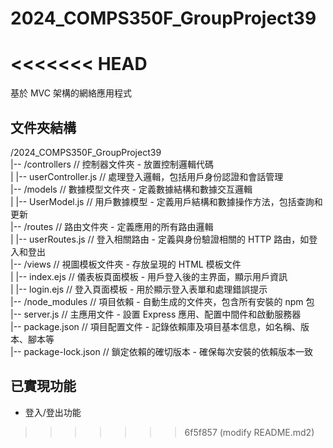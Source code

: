 # 2024_COMPS350F_GroupProject39
<<<<<<< HEAD
=======
基於 MVC 架構的網絡應用程式

## 文件夾結構
/2024_COMPS350F_GroupProject39  
|-- /controllers             // 控制器文件夾 - 放置控制邏輯代碼  
|   |-- userController.js    // 處理登入邏輯，包括用戶身份認證和會話管理  
|-- /models                  // 數據模型文件夾 - 定義數據結構和數據交互邏輯  
|   |-- UserModel.js         // 用戶數據模型 - 定義用戶結構和數據操作方法，包括查詢和更新  
|-- /routes                  // 路由文件夾 - 定義應用的所有路由邏輯  
|   |-- userRoutes.js        // 登入相關路由 - 定義與身份驗證相關的 HTTP 路由，如登入和登出  
|-- /views                   // 視圖模板文件夾 - 存放呈現的 HTML 模板文件  
|   |-- index.ejs            // 儀表板頁面模板 - 用戶登入後的主界面，顯示用戶資訊  
|   |-- login.ejs            // 登入頁面模板 - 用於顯示登入表單和處理錯誤提示  
|-- /node_modules            // 項目依賴 - 自動生成的文件夾，包含所有安裝的 npm 包  
|-- server.js                // 主應用文件 - 設置 Express 應用、配置中間件和啟動服務器  
|-- package.json             // 項目配置文件 - 記錄依賴庫及項目基本信息，如名稱、版本、腳本等  
|-- package-lock.json        // 鎖定依賴的確切版本 - 確保每次安裝的依賴版本一致  

## 已實現功能
- 登入/登出功能
>>>>>>> 6f5f857 (modify README.md2)
